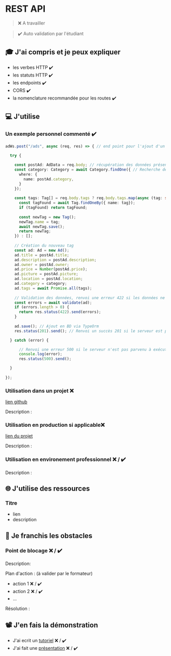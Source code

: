 # REST API

> ❌ A travailler

> ✔️ Auto validation par l'étudiant

## 🎓 J'ai compris et je peux expliquer

- les verbes HTTP  ✔️
- les statuts HTTP  ✔️
- les endpoints  ✔️
- CORS  ✔️
- la nomenclature recommandée pour les routes  ✔️

## 💻 J'utilise

### Un exemple personnel commenté  ✔️

``` typescript
adWs.post("/ads", async (req, res) => { // end point pour l'ajout d'un "ad" , prend en parametre le chemin, et une fonction de rapelle contenant un objet reg pour les élement de la requête et res pour la réponse.

  try {

    const postAd: AdData = req.body; // récupération des données présente dans le corp de la requête
    const category: Category = await Category.findOne({ // Recherche de la catégorie correspondante en base de données via TypeOrm
      where: {
        name: postAd.category,
      }
    });
  
    const tags: Tag[] = req.body.tags ? req.body.tags.map(async (tag: string) => { // Traitement des tags récupérés dans le corp de la requête, et gestion de la création du tag en BD si non existant.
      const tagFound = await Tag.findOneBy({ name: tag});
      if (tagFound) return tagFound;
  
      const newTag = new Tag();
      newTag.name = tag;
      await newTag.save();
      return newTag;
    }) : [];
  
    // Création du nouveau tag
    const ad: Ad = new Ad(); 
    ad.title = postAd.title;
    ad.description = postAd.description;
    ad.owner = postAd.owner;
    ad.price = Number(postAd.price);
    ad.picture = postAd.picture;
    ad.location = postAd.location;
    ad.category = category;
    ad.tags = await Promise.all(tags);
  
    // Validation des données, renvoi une erreur 422 si les données ne sont pas valide.
    const errors = await validate(ad);
    if (errors.length > 0) {
      return res.status(422).send(errors); 
    }
  
    ad.save(); // Ajout en BD via TypeOrm
    res.status(201).send(); // Renvoi un succès 201 si le serveur est parvenu à créer l'élément.

  } catch (error) {

      // Renvoi une erreur 500 si le serveur n'est pas parvenu à exécuter la demande.
      console.log(error);
      res.status(500).send();

  }
  
});
```

### Utilisation dans un projet ❌

[lien github](...)

Description :

### Utilisation en production si applicable❌

[lien du projet](...)

Description :

### Utilisation en environement professionnel ❌ / ✔️

Description :

## 🌐 J'utilise des ressources

### Titre

- lien
- description

## 🚧 Je franchis les obstacles

### Point de blocage ❌ / ✔️

Description:

Plan d'action : (à valider par le formateur)

- action 1 ❌ / ✔️
- action 2 ❌ / ✔️
- ...

Résolution :

## 📽️ J'en fais la démonstration

- J'ai ecrit un [tutoriel](...) ❌ / ✔️
- J'ai fait une [présentation](...) ❌ / ✔️
